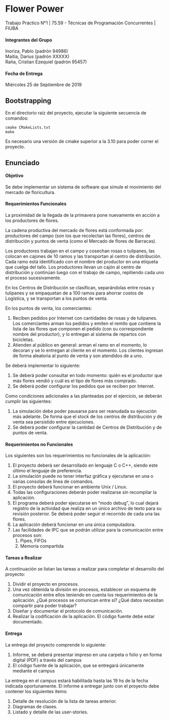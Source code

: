 # Flower Power
Trabajo Práctico N°1 | 75.59 - Técnicas de Programación Concurrentes | FIUBA

#### Integrantes del Grupo
Inoriza, Pablo (padrón 94986)<br>
Maitia, Darius (padrón XXXXX)<br>
Raña, Cristian Ezequiel (padrón 95457)

#### Fecha de Entrega
Miércoles 25 de Septiembre de 2019

## Bootstrapping
En el directorio raíz del proyecto, ejecutar la siguiente secuencia de comandos:
```
cmake CMakeLists.txt
make
```

Es necesario una versión de cmake superior a la 3.10 para poder correr el proyecto.

## Enunciado

#### Objetivo
Se debe implementar un sistema de software que simule el movimiento del mercado de floricultura.

#### Requerimientos Funcionales
La proximidad de la llegada de la primavera pone nuevamente en acción a los productores de flores.

La cadena productiva del mercado de flores está conformada por: productores del campo (son los
que recolectan las flores), centros de distribución y puntos de venta (como el Mercado de flores de
Barracas).

Los productores trabajan en el campo y cosechan rosas o tulipanes, las colocan en cajones de
10 ramos y las transportan al centro de distribución. Cada ramo está identificado con el nombre del
productor en una etiqueta que cuelga del tallo. Los productores llevan un cajón al centro de distribución
y continúan luego con el trabajo de campo, repitiendo cada uno el proceso sucesivamente.

En los Centros de Distribución se clasifican, separándolas entre rosas y tulipanes y se empaquetan
de a 100 ramos para ahorrar costos de Logı́stica, y se transportan a los puntos de venta.

En los puntos de venta, los comerciantes:
1. Reciben pedidos por Internet con cantidades de rosas y de tulipanes. Los comerciantes arman los
pedidos y emiten el remito que contiene la lista de las flores que componen el pedido (con su
correspondiente nombre del productor), y lo entregan al sistema de repartos con bicicletas.
2. Atienden al público en general: arman el ramo en el momento, lo decoran y se lo entregan al
cliente en el momento. Los clientes ingresan de forma aleatoria al punto de venta y son atendidos
de a uno.

Se deberá implementar lo siguiente:
1. Se deberá poder consultar en todo momento: quién es el productor que más flores vendió y cuál
es el tipo de flores más comprado.
2. Se deberá poder configurar los pedidos que se reciben por Internet.

Como condiciones adicionales a las planteadas por el ejercicio, se deberán cumplir las siguientes:
1. La simulación debe poder pausarse para ser reanudada su ejecución más adelante. De forma que
el stock de los centros de distribución y de venta sea persistido entre ejecuciones.
2. Se deberá poder configurar la cantidad de Centros de Distribución y de puntos de venta.

#### Requerimientos no Funcionales
Los siguientes son los requerimientos no funcionales de la aplicación:
1. El proyecto deberá ser desarrollado en lenguaje C o C++, siendo este último el lenguaje de preferencia.
2. La simulación puede no tener interfaz gráfica y ejecutarse en una o varias consolas de lı́nea de
comandos.
3. El proyecto deberá funcionar en ambiente Unix / Linux.
4. Todas las configuraciones deberán poder realizarse sin recompilar la aplicación.
5. El programa deberá poder ejecutarse en “modo debug”, lo cual dejará registro de la actividad que
realiza en un único archivo de texto para su revisión posterior. Se deberá poder seguir el recorrido
de cada una las flores.
6. La aplicación deberá funcionar en una única computadora.
7. Las facilidades de IPC que se podrán utilizar para la comunicación entre procesos son: 
    1. Pipes, FIFOs
    2. Memoria compartida

#### Tareas a Realizar
A continuación se listan las tareas a realizar para completar el desarrollo del proyecto:
1. Dividir el proyecto en procesos.
2. Una vez obtenida la división en procesos, establecer un esquema de comunicación entre ellos
teniendo en cuenta los requerimientos de la aplicación. ¿Qué procesos se comunican entre sı́?
¿Qué datos necesitan compartir para poder trabajar?
3. Diseñar y documentar el protocolo de comunicación.
4. Realizar la codificación de la aplicación. El código fuente debe estar documentado.

#### Entrega
La entrega del proyecto comprende lo siguiente:
1. Informe, se deberá presentar impreso en una carpeta o folio y en forma digital (PDF) a través del
campus
2. El código fuente de la aplicación, que se entregará únicamente mediante el campus

La entrega en el campus estará habilitada hasta las 19 hs de la fecha indicada oportunamente.
El informe a entregar junto con el proyecto debe contener los siguientes ı́tems:
1. Detalle de resolución de la lista de tareas anterior.
2. Diagramas de clases.
3. Listado y detalle de las user-stories.
